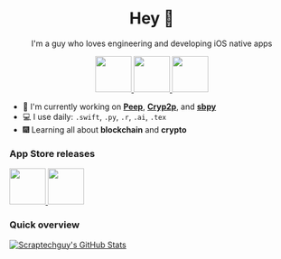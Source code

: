 <h1 align="center">Hey 👋</h1>

<p align="center">I'm a guy who loves engineering and developing iOS native apps</p>

<div align="center">
<a href="https://twitter.com/scraptechguy" target=”_blank”> <img src="https://www.europanostra.org/wp-content/uploads/2017/09/2017-09-Twitter-logo.png" height="64"> </a>
<a href="https://www.credly.com/users/scraptechguy/badges" target=”_blank”> <img src="https://images.credly.com/images/b685de69-03cf-402c-b8e3-62ecd0e2e949/blob.png" height="64"> </a>
<a href="https://stackoverflow.com/users/14746777/scrap-tech-guy" target=”_blank”> <img src="https://upload.wikimedia.org/wikipedia/commons/thumb/e/ef/Stack_Overflow_icon.svg/768px-Stack_Overflow_icon.svg.png" height="64"> </a>
</div>


+ 📱 I'm currently working on <a href="https://github.com/scraptechguy/Peep">**Peep**</a>, <a href="https://github.com/scraptechguy/Cryp2p-ios">**Cryp2p**</a>, and <a href="https://github.com/scraptechguy/sbpy">**sbpy**</a>
+ 💻 I use daily: `.swift`, `.py`, `.r`, `.ai`, `.tex`
+ 🎆 Learning all about **blockchain** and **crypto**

<h3>App Store releases</h3>

<a href="https://apps.apple.com/us/app/p%C3%ADp/id6444575713" target=”_blank”> <img src="https://user-images.githubusercontent.com/75474651/208315854-f06c120a-2f2b-491c-b3d7-8365d268ff2a.png" height="64"> </a>
<a href="https://apps.apple.com/cz/app/klyk/id6443860176" target=”_blank”> <img src="https://user-images.githubusercontent.com/75474651/208315836-ff909c13-b0eb-46a9-abfb-86e5484703de.png" height="64"> </a>

<h3>Quick overview</h3>

[![Scraptechguy's GitHub Stats](https://github-readme-stats.vercel.app/api?username=scraptechguy&show_icons=true&theme=radical&include_all_commits=true&count_private=true)](https://github.com/anuraghazra/github-readme-stats)


